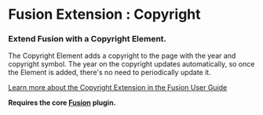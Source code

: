 # Fusion Extension : Copyright

### Extend Fusion with a Copyright Element.

The Copyright Element adds a copyright to the page with the year and copyright symbol. The year on the copyright updates automatically, so once the Element is added, there's no need to periodically update it.

[Learn more about the Copyright Extension in the Fusion User Guide](https://agencydominion.zendesk.com/hc/en-us/articles/220113648-Copyright)

**Requires the core [Fusion](https://wordpress.org/plugins/fusion/) plugin.**